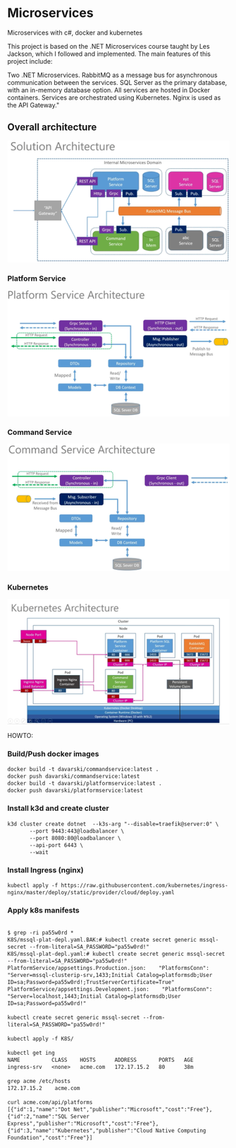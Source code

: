 # Microservices
Microservices with c#, docker and kubernetes

This project is based on the .NET Microservices course taught by Les Jackson, which I followed and implemented. The main features of this project include:

Two .NET Microservices. RabbitMQ as a message bus for asynchronous communication between the services. SQL Server as the primary database, with an in-memory database option. All services are hosted in Docker containers. Services are orchestrated using Kubernetes. Nginx is used as the API Gateway."

## Overall architecture
![Overall arch](./pictures/solution-architecture.png)

### Platform Service
![Platform Service Arch](./pictures/platform-service-architecture.png)

### Command Service
![Command Service Arch](./pictures/command-service-architecture.png)

### Kubernetes
![Kubernetes Arch](./pictures/kubernetes-architecture.png)

HOWTO:

### Build/Push docker images

```
docker build -t davarski/commandservice:latest .
docker push davarski/commandservice:latest 
docker build -t davarski/platformservice:latest .
docker push davarski/platformservice:latest
```

### Install k3d and create cluster

```
k3d cluster create dotnet  --k3s-arg "--disable=traefik@server:0" \
       --port 9443:443@loadbalancer \
       --port 8080:80@loadbalancer \
       --api-port 6443 \
       --wait
```

### Install Ingress (nginx)

```
kubectl apply -f https://raw.githubusercontent.com/kubernetes/ingress-nginx/master/deploy/static/provider/cloud/deploy.yaml
```

### Apply k8s manifests

```

$ grep -ri pa55w0rd *
K8S/mssql-plat-depl.yaml.BAK:# kubectl create secret generic mssql-secret --from-literal=SA_PASSWORD="pa55w0rd!"
K8S/mssql-plat-depl.yaml:# kubectl create secret generic mssql-secret --from-literal=SA_PASSWORD="pa55w0rd!"
PlatformService/appsettings.Production.json:    "PlatformsConn": "Server=mssql-clusterip-srv,1433;Initial Catalog=platformsdb;User ID=sa;Password=pa55w0rd!;TrustServerCertificate=True"
PlatformService/appsettings.Development.json:    "PlatformsConn": "Server=localhost,1443;Initial Catalog=platformsdb;User ID=sa;Password=pa55w0rd!"

kubectl create secret generic mssql-secret --from-literal=SA_PASSWORD="pa55w0rd!"

kubectl apply -f K8S/

kubectl get ing
NAME          CLASS    HOSTS      ADDRESS       PORTS   AGE
ingress-srv   <none>   acme.com   172.17.15.2   80      38m

grep acme /etc/hosts
172.17.15.2    acme.com

curl acme.com/api/platforms
[{"id":1,"name":"Dot Net","publisher":"Microsoft","cost":"Free"},{"id":2,"name":"SQL Server Express","publisher":"Microsoft","cost":"Free"},{"id":3,"name":"Kubernetes","publisher":"Cloud Native Computing Foundation","cost":"Free"}]

```
